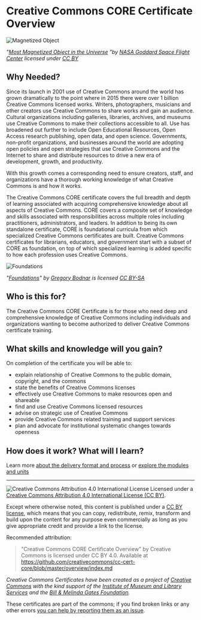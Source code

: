 # Creative Commons CORE Certificate Overview

![Magnetized Object](https://github.com/creativecommons/cc-cert-core/blob/master/images/MagnetizedObject.jpg "Magnetized Object")

*"[Most Magnetized Object in the Universe](https://flic.kr/p/6wYoR8) "by [NASA Goddard Space Flight Center](https://www.flickr.com/photos/gsfc/) licensed under [CC BY](https://creativecommons.org/licenses/by/2.0/)*

## Why Needed?
Since its launch in 2001 use of Creative Commons around the world has grown dramatically to the point where in 2015 there were over 1 billion Creative Commons licensed works. Writers, photographers, musicians and other creators use Creative Commons to share works and gain an audience. Cultural organizations including galleries, libraries, archives, and museums use Creative Commons to make their collections accessible to all. Use has broadened out further to include Open Educational Resources, Open Access research publishing, open data, and open science. Governments, non-profit organizations, and businesses around the world are adopting open policies and open strategies that use Creative Commons and the Internet to share and distribute resources to drive a new era of development, growth, and productivity. 

With this growth comes a corresponding need to ensure creators, staff, and organizations have a thorough working knowledge of what Creative Commons is and how it works.  

The Creative Commons CORE certificate covers the full breadth and depth of learning associated with acquiring comprehensive knowledge about all aspects of Creative Commons. CORE covers a composite set of knowledge and skills associated with responsibilities across multiple roles including practitioners, administrators, and leaders. In addition to being its own standalone certificate, CORE is foundational curricula from which specialized Creative Commons certificates are built. Creative Commons certificates for librarians, educators, and government start with a subset of CORE as foundation, on top of which specialized learning is added specific to how each profession uses Creative Commons.

![Foundations](https://github.com/creativecommons/cc-cert-core/blob/master/images/Foundations.jpg)

*"[Foundations](https://flic.kr/p/8Tbb1W)" by [Gregory Bodnar](https://www.flickr.com/photos/sapheron/) is licensed [CC BY-SA](https://creativecommons.org/licenses/by-sa/2.0/)*

## Who is this for?

The Creative Commons CORE Certificate is for those who need deep and comprehensive knowledge of Creative Commons including individuals and organizations wanting to become authorized to deliver Creative Commons certificate training.

## What skills and knowledge will you gain?

On completion of the certificate you will be able to:

* explain relationship of Creative Commons to the public domain, copyright, and the commons
* state the benefits of Creative Commons licenses
* effectively use Creative Commons to make resources open and shareable
* find and use Creative Commons licensed resources
* advise on strategic use of Creative Commons
* provide Creative Commons related training and support services
* plan and advocate for institutional systematic changes towards openness 

## How does it work? What will I learn?

Learn more [about the delivery format and process](../details/index.md) or [explore the modules and units](../contents/index.md)

----

![Creative Commons Attribution 4.0 International License](https://github.com/creativecommons/cc-cert-core/blob/master/images/cc-by-88x31.png "CC BY")
Licensed under a [Creative Commons Attribution 4.0 International License (CC BY)](https://creativecommons.org/licenses/by/4.0/).

Except where otherwise noted, this content is published under a [CC BY license](https://creativecommons.org/licenses/by/4.0/), which means that you can copy, redistribute, remix, transform and build upon the content for any purpose even commercially as long as you give appropriate credit and provide a link to the license.

Recommended attribution: 

> "Creative Commons CORE Certificate Overview" by Creative Commons is licensed under CC BY 4.0. Available at    
> https://github.com/creativecommons/cc-cert-core/blob/master/overview/index.md


*Creative Commons Certificates have been created as a project of [Creative Commons](http://creativecommons.org/) with the kind support of the [Institute of Museum and Library Services](https://www.imls.gov/) and the [Bill &amp; Melinda Gates Foundation](http://www.gatesfoundation.org/).*

These certificates are part of the commons; if you find broken links or any other errors  [you can help by reporting them as an issue](https://github.com/creativecommons/cc-cert-core/issues).






